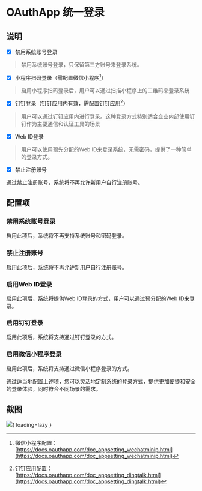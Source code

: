 # OAuthApp 统一登录

## 说明

- [x] 禁用系统账号登录

> 禁用系统账号登录，只保留第三方账号来登录系统。

- [x] 小程序扫码登录（需配置微信小程序[^1]）

> 启用小程序扫码登录后，用户可以通过扫描小程序上的二维码来登录系统

- [x] 钉钉登录（钉钉应用内有效，需配置钉钉应用[^2]）

> 用户可以通过钉钉应用内进行登录。这种登录方式特别适合企业内部使用钉钉作为主要通信和认证工具的场景

- [x] Web ID登录

> 用户可以使用预先分配的Web ID来登录系统，无需密码，提供了一种简单的登录方式。

- [x] 禁止注册账号

通过禁止注册账号，系统将不再允许新用户自行注册账号。

## 配置项

### 禁用系统账号登录 

启用此项后，系统将不再支持系统账号和密码登录。

### 禁止注册账号 

启用此项后，系统将不再允许新用户自行注册账号。

### 启用Web ID登录 

启用此项后，系统将提供Web ID登录的方式，用户可以通过预分配的Web ID来登录。

### 启用钉钉登录

启用此项后，系统将支持通过钉钉登录的方式。

### 启用微信小程序登录

启用此项后，系统将支持通过微信小程序登录的方式。

通过适当地配置上述项，您可以灵活地定制系统的登录方式，提供更加便捷和安全的登录体验，同时符合不同场景的需求。

## 截图

![](https://docs.oauthapp.com/doc_appsetting_oauthapp_sso/1.png){ loading=lazy }

[^1]:微信小程序配置：[https://docs.oauthapp.com/doc_appsetting_wechatminip.html](https://docs.oauthapp.com/doc_appsetting_wechatminip.html)

[^2]:钉钉应用配置：[https://docs.oauthapp.com/doc_appsetting_dingtalk.html](https://docs.oauthapp.com/doc_appsetting_dingtalk.html)
